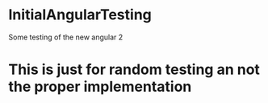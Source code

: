 # InitialAngularTesting
Some testing of the new angular 2

# This is just for random testing an not the proper implementation
